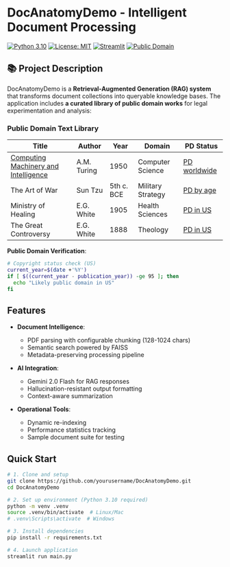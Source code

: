 # DocAnatomyDemo - Intelligent Document Processing

[![Python 3.10](https://img.shields.io/badge/python-3.10-blue.svg)](https://www.python.org/downloads/)
[![License: MIT](https://img.shields.io/badge/License-MIT-yellow.svg)](https://opensource.org/licenses/MIT)
[![Streamlit](https://img.shields.io/badge/UI-Streamlit-FF4B4B.svg)](https://streamlit.io)
[![Public Domain](https://img.shields.io/badge/Texts-Public_Domain-brightgreen)](https://creativecommons.org/share-your-work/public-domain/)

## 📚 Project Description

DocAnatomyDemo is a **Retrieval-Augmented Generation (RAG) system** that transforms document collections into queryable knowledge bases. The application includes **a curated library of public domain works** for legal experimentation and analysis:

### Public Domain Text Library
| Title | Author | Year | Domain | PD Status |
|-------|--------|------|--------|-----------|
| [Computing Machinery and Intelligence](https://www.csee.umbc.edu/courses/471/papers/turing.pdf) | A.M. Turing | 1950 | Computer Science | [PD worldwide](https://commons.wikimedia.org/wiki/File:On_Computable_Numbers,_with_an_Application_to_the_Entscheidungsproblem.pdf) |
| The Art of War | Sun Tzu | 5th c. BCE | Military Strategy | [PD by age](https://en.wikipedia.org/wiki/The_Art_of_War#Copyright_status) |
| Ministry of Healing | E.G. White | 1905 | Health Sciences | [PD in US](https://copyright.cornell.edu/publicdomain) |
| The Great Controversy | E.G. White | 1888 | Theology | [PD in US](https://copyright.cornell.edu/publicdomain) |

**Public Domain Verification**:
```bash
# Copyright status check (US)
current_year=$(date +'%Y')
if [ $((current_year - publication_year)) -ge 95 ]; then
  echo "Likely public domain in US"
fi
```

## Features


- **Document Intelligence**: 
  - PDF parsing with configurable chunking (128-1024 chars)
  - Semantic search powered by FAISS
  - Metadata-preserving processing pipeline

- **AI Integration**:
  - Gemini 2.0 Flash for RAG responses
  - Hallucination-resistant output formatting
  - Context-aware summarization

- **Operational Tools**:
  - Dynamic re-indexing
  - Performance statistics tracking
  - Sample document suite for testing

## Quick Start

```bash
# 1. Clone and setup
git clone https://github.com/yourusername/DocAnatomyDemo.git
cd DocAnatomyDemo

# 2. Set up environment (Python 3.10 required)
python -m venv .venv
source .venv/bin/activate  # Linux/Mac
# .venv\Scripts\activate  # Windows

# 3. Install dependencies
pip install -r requirements.txt

# 4. Launch application
streamlit run main.py